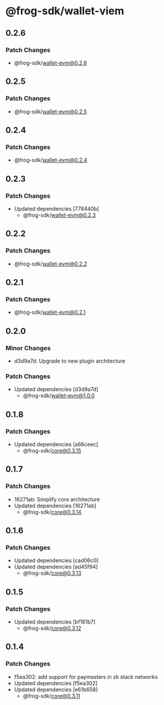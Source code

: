 # @frog-sdk/wallet-viem

## 0.2.6

### Patch Changes

- @frog-sdk/wallet-evm@0.2.6

## 0.2.5

### Patch Changes

- @frog-sdk/wallet-evm@0.2.5

## 0.2.4

### Patch Changes

- @frog-sdk/wallet-evm@0.2.4

## 0.2.3

### Patch Changes

- Updated dependencies [778440b]
  - @frog-sdk/wallet-evm@0.2.3

## 0.2.2

### Patch Changes

- @frog-sdk/wallet-evm@0.2.2

## 0.2.1

### Patch Changes

- @frog-sdk/wallet-evm@0.2.1

## 0.2.0

### Minor Changes

- d3d9a7d: Upgrade to new plugin architecture

### Patch Changes

- Updated dependencies [d3d9a7d]
  - @frog-sdk/wallet-evm@1.0.0

## 0.1.8

### Patch Changes

- Updated dependencies [a66ceec]
  - @frog-sdk/core@0.3.15

## 0.1.7

### Patch Changes

- 16271ab: Simplify core architecture
- Updated dependencies [16271ab]
  - @frog-sdk/core@0.3.14

## 0.1.6

### Patch Changes

- Updated dependencies [cad06c0]
- Updated dependencies [ad45f94]
  - @frog-sdk/core@0.3.13

## 0.1.5

### Patch Changes

- Updated dependencies [bf161b7]
  - @frog-sdk/core@0.3.12

## 0.1.4

### Patch Changes

- f5ea302: add support for paymasters in zk stack networks
- Updated dependencies [f5ea302]
- Updated dependencies [e61b658]
  - @frog-sdk/core@0.3.11
